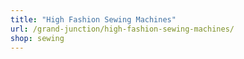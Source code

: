 ```yaml
---
title: "High Fashion Sewing Machines"
url: /grand-junction/high-fashion-sewing-machines/
shop: sewing
---
```

